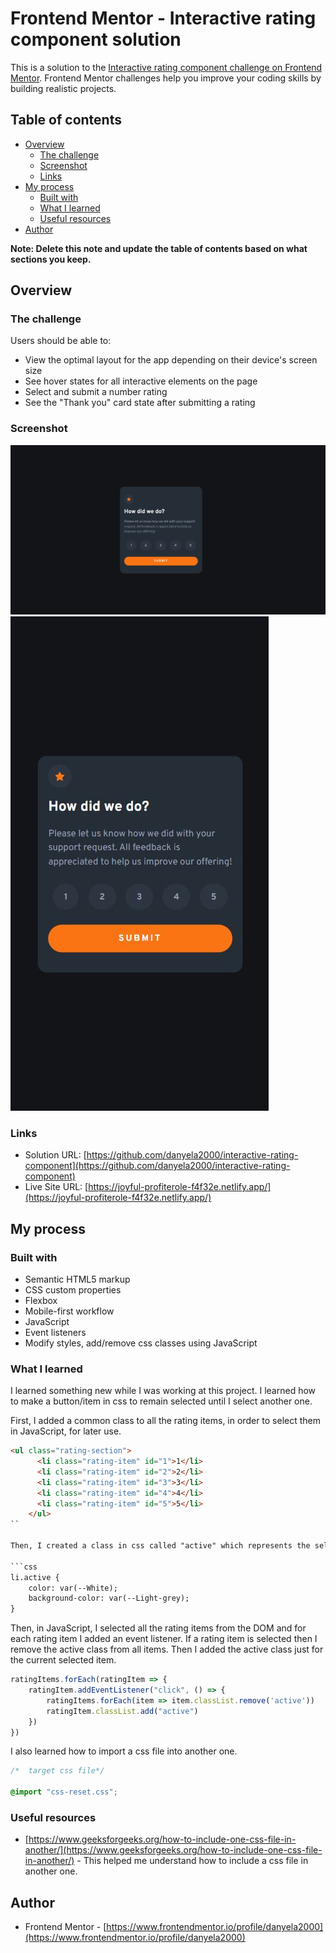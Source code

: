 # Frontend Mentor - Interactive rating component solution

This is a solution to the [Interactive rating component challenge on Frontend Mentor](https://www.frontendmentor.io/challenges/interactive-rating-component-koxpeBUmI). Frontend Mentor challenges help you improve your coding skills by building realistic projects. 

## Table of contents

- [Overview](#overview)
  - [The challenge](#the-challenge)
  - [Screenshot](#screenshot)
  - [Links](#links)
- [My process](#my-process)
  - [Built with](#built-with)
  - [What I learned](#what-i-learned)
  - [Useful resources](#useful-resources)
- [Author](#author)

**Note: Delete this note and update the table of contents based on what sections you keep.**

## Overview

### The challenge

Users should be able to:

- View the optimal layout for the app depending on their device's screen size
- See hover states for all interactive elements on the page
- Select and submit a number rating
- See the "Thank you" card state after submitting a rating

### Screenshot

![desktop screenshot](./screenshots/desktop-ss.JPG)
![mobile screenshot](./screenshots/mobile-ss.JPG)

### Links

- Solution URL: [https://github.com/danyela2000/interactive-rating-component](https://github.com/danyela2000/interactive-rating-component)
- Live Site URL: [https://joyful-profiterole-f4f32e.netlify.app/](https://joyful-profiterole-f4f32e.netlify.app/)

## My process

### Built with

- Semantic HTML5 markup
- CSS custom properties
- Flexbox
- Mobile-first workflow
- JavaScript
- Event listeners
- Modify styles, add/remove css classes using JavaScript

### What I learned
I learned something new while I was working at this project.
I learned how to make a button/item in css to remain selected until I select another one.

First, I added a common class to all the rating items, in order to select them in JavaScript, for later use.

```html
<ul class="rating-section">
      <li class="rating-item" id="1">1</li>
      <li class="rating-item" id="2">2</li>
      <li class="rating-item" id="3">3</li>
      <li class="rating-item" id="4">4</li>
      <li class="rating-item" id="5">5</li>
    </ul>
``

Then, I created a class in css called "active" which represents the selected state of a rating item.

```css
li.active {
    color: var(--White);
    background-color: var(--Light-grey);
}
```

Then, in JavaScript, I selected all the rating items from the DOM and for each rating item I added an event listener.
If a rating item is selected then I remove the active class from all items.
Then I added the active class just for the current selected item.

```js
ratingItems.forEach(ratingItem => {
    ratingItem.addEventListener("click", () => {
        ratingItems.forEach(item => item.classList.remove('active'))
        ratingItem.classList.add("active")
    })
})
```

I also learned how to import a css file into another one.

```css
/*  target css file*/

@import "css-reset.css";
```

### Useful resources

- [https://www.geeksforgeeks.org/how-to-include-one-css-file-in-another/](https://www.geeksforgeeks.org/how-to-include-one-css-file-in-another/) - This helped me understand how to include a css file in another one.

## Author
- Frontend Mentor - [https://www.frontendmentor.io/profile/danyela2000](https://www.frontendmentor.io/profile/danyela2000)


